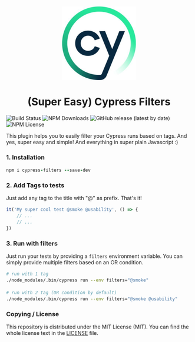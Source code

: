 <p align="center">
   <img width="200px" src="/assets/cypress.jpg">
</p>
<h1 align="center">(Super Easy) Cypress Filters</h1>


![Build Status](https://github.com/boxblinkracer/cypress-testrail/actions/workflows/ci_pipe.yml/badge.svg) ![NPM Downloads](https://badgen.net/npm/dt/cypress-filters) ![GitHub release (latest by date)](https://img.shields.io/github/v/release/boxblinkracer/cypress-filters) ![NPM License](https://img.shields.io/npm/l/cypress-filters)

This plugin helps you to easily filter your Cypress runs based on tags. And yes, super easy and simple!
And everything in super plain Javascript :)

### 1. Installation

```ruby 
npm i cypress-filters --save-dev
```

### 2. Add Tags to tests

Just add any tag to the title with "@" as prefix. That's it!

```javascript 
it('My super cool test @smoke @usability', () => {
    // ...
    // ... 
})
```

### 3. Run with filters

Just run your tests by providing a `filters` environment variable.
You can simply provide multiple filters based on an OR condition.

```bash 
# run with 1 tag
./node_modules/.bin/cypress run --env filters="@smoke"

# run with 2 tag (OR condition by default)
./node_modules/.bin/cypress run --env filters="@smoke @usability"
```

### Copying / License

This repository is distributed under the MIT License (MIT). You can find the whole license text in the [LICENSE](LICENSE) file.
